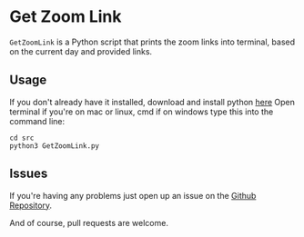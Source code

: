 # Get Zoom Link

`GetZoomLink` is a Python script that prints the zoom links into terminal, based on the current day and provided links.

## Usage

If you don't already have it installed,
download and install python [here](https://www.python.org/downloads/)
Open terminal if you're on mac or linux, cmd if on windows
type this into the command line:

    cd src
    python3 GetZoomLink.py

## Issues

If you're having any problems just open up an issue on the [Github Repository](https://github.com/PopsicleTreehouse/GetZoomLink/issues).

And of course, pull requests are welcome.
